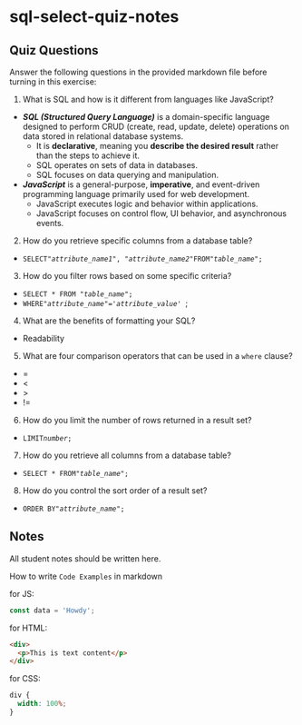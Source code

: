 # sql-select-quiz-notes

## Quiz Questions

Answer the following questions in the provided markdown file before turning in this exercise:

1. What is SQL and how is it different from languages like JavaScript?

- **_SQL (Structured Query Language)_** is a domain-specific language designed to perform CRUD (create, read, update, delete) operations on data stored in relational database systems.
  - It is **declarative**, meaning you **describe the desired result** rather than the steps to achieve it.
  - SQL operates on sets of data in databases.
  - SQL focuses on data querying and manipulation.
- **_JavaScript_** is a general-purpose, **imperative**, and event-driven programming language primarily used for web development.
  - JavaScript executes logic and behavior within applications.
  - JavaScript focuses on control flow, UI behavior, and asynchronous events.

2. How do you retrieve specific columns from a database table?

- `SELECT`_`"attribute_name1"`_`, `_`"attribute_name2"`_`FROM`_`"table_name"`_`;`

3. How do you filter rows based on some specific criteria?

- `SELECT * FROM `_`"table_name"`_`;`
- `WHERE`_`"attribute_name"`_`=`_`'attribute_value'`_` `;

4. What are the benefits of formatting your SQL?

- Readability

5. What are four comparison operators that can be used in a `where` clause?

- =
- <
- \>
- !=

6. How do you limit the number of rows returned in a result set?

- `LIMIT`_`number`_`;`

7. How do you retrieve all columns from a database table?

- `SELECT * FROM`_`"table_name"`_`;`

8. How do you control the sort order of a result set?

- `ORDER BY`_`"attribute_name"`_`;`

## Notes

All student notes should be written here.

How to write `Code Examples` in markdown

for JS:

```javascript
const data = 'Howdy';
```

for HTML:

```html
<div>
  <p>This is text content</p>
</div>
```

for CSS:

```css
div {
  width: 100%;
}
```
